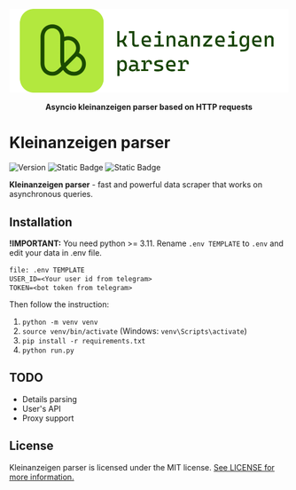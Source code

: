 ![Tux, the Linux mascot](/assets/kleinanzeigen-parser.png)

<div align="center">
    <b>Asyncio kleinanzeigen parser based on HTTP requests</b>
</div>

# Kleinanzeigen parser
![Version](https://img.shields.io/badge/1.0-green?style=flat&logo=version&label=version) ![Static Badge](https://img.shields.io/badge/async-blue?style=flat) ![Static Badge](https://img.shields.io/badge/telegram-blue?style=flat&link=https%3A%2F%2Ft.me%2Fprogerfromselo)

**Kleinanzeigen parser** - fast and powerful data scraper that works on asynchronous queries.
## Installation

**!IMPORTANT:** You need python >= 3.11.
Rename `.env TEMPLATE` to `.env` and edit your data in .env file.

```
file: .env TEMPLATE
USER_ID=<Your user id from telegram>
TOKEN=<bot token from telegram>
```

Then follow the instruction:
1. `python -m venv venv`
2. `source venv/bin/activate` (Windows: `venv\Scripts\activate`)
3. `pip install -r requirements.txt`
4. `python run.py`

## TODO
- Details parsing
- User's API
- Proxy support


## License
Kleinanzeigen parser is licensed under the MIT license. [See LICENSE for more information.](https://github.com/pashtetx/async-kleinanzeigen-parser/blob/main/LICENSE)
